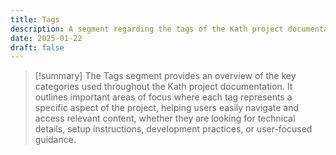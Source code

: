 ```yaml
---
title: Tags
description: A segment regarding the tags of the Kath project documentation.
date: 2025-01-22
draft: false
---
```


> [!summary]
> The Tags segment provides an overview of the key categories used throughout the Kath project documentation. It outlines important areas of focus where each tag represents a specific aspect of the project, helping users easily navigate and access relevant content, whether they are looking for technical details, setup instructions, development practices, or user-focused guidance.